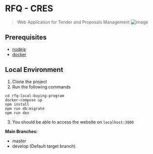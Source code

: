 # RFQ - CRES
> Web Application for Tender and Proposals Management
![image](https://user-images.githubusercontent.com/35501963/135051674-6cd2cc2e-1318-4503-8e67-bf630e9f5456.png)


## Prerequisites

- [nodejs](https://nodejs.org/en/)
- [docker](https://www.docker.com/)

## Local Environment

1. Clone the project
2. Run the following commands

```
cd rfq-local-buying-program
docker-compose up
npm install
npm run db:migrate
npm run dev
```

3. You should be able to access the website on `localhost:3000`

**Main Branches:**

- master
- develop (Default target branch)
